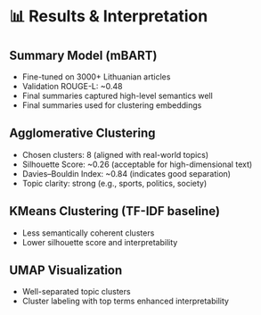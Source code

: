 # 📊 Results & Interpretation

## Summary Model (mBART)

- Fine-tuned on 3000+ Lithuanian articles
- Validation ROUGE-L: ~0.48
- Final summaries captured high-level semantics well
- Final summaries used for clustering embeddings

## Agglomerative Clustering

- Chosen clusters: 8 (aligned with real-world topics)
- Silhouette Score: ~0.26 (acceptable for high-dimensional text)
- Davies–Bouldin Index: ~0.84 (indicates good separation)
- Topic clarity: strong (e.g., sports, politics, society)

## KMeans Clustering (TF-IDF baseline)

- Less semantically coherent clusters
- Lower silhouette score and interpretability

## UMAP Visualization

- Well-separated topic clusters
- Cluster labeling with top terms enhanced interpretability

